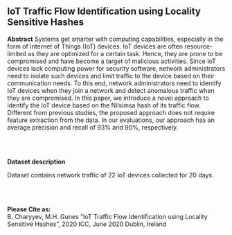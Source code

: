  ## IoT Traffic Flow Identification using Locality Sensitive Hashes


**Abstract** Systems get smarter with computing capabilities,
especially in the form of Internet of Things (IoT) devices. IoT
devices are often resource-limited as they are optimized for a
certain task. Hence, they are prone to be compromised and have
become a target of malicious activities. Since IoT devices lack
computing power for security software, network administrators
need to isolate such devices and limit traffic to the device based on
their communication needs. To this end, network administrators
need to identify IoT devices when they join a network and
detect anomalous traffic when they are compromised. In this
paper, we introduce a novel approach to identify the IoT device
based on the Nilsimsa hash of its traffic flow. Different from
previous studies, the proposed approach does not require feature
extraction from the data. In our evaluations, our approach has
an average precision and recall of 93% and 90%, respectively.




<br/>
<br/>

**Dataset description**

Dataset contains network traffic of 22 IoT devices collected for 20 days.

<br/>
<br/>

**Please Cite as:**
<br/>
B. Charyyev, M.H. Gunes ”IoT Traffic Flow Identification using Locality Sensitive Hashes”, 2020 ICC, June 2020 Dublin, Ireland
